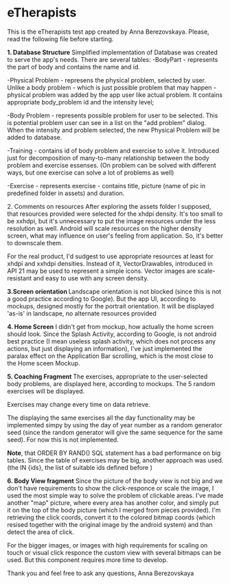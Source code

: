 # eTherapists

This is the eTherapists test app created by Anna Berezovskaya. Please, read the following file before starting.

<b>1. Database Structure</b>
Simplified implementation of Database was created to serve the app's needs. There are several tables:
-BodyPart  -  represents the part of body and contains the name and id.

-Physical Problem - represens the physical problem, selected by user. Unlike a body problem - which is just possible
problem that may happen - physical problem was added by the app user like actual problem. It contains appropriate body_problem id and 
the intensity level;

-Body Problem  - represents possible problem for user to be selected. This is potential problem user can see in a list
on the "add problem" dialog. When the intensity and problem selected, the new Physical Problem will be added to database.

-Training  - contains id of body problem and exercise to solve it. Introduced just for decomposition of many-to-many relationship
between the body problem and exercise essenses. (On problem can be solved with different ways, but one exercise can solve
a lot of problems as well)

-Exercise - represents exercise - contains title, picture (name of pic in predefined folder in assets) and duration.


<d> 2. Comments on resources </b>
After exploring the assets folder I supposed, that resources provided were selected for the xhdpi density. 
It's too small to be xxhdpi, but it's unnecessary to put the image resources under the less resolution as well.
Android will scale resources on the higher density screen, what may influence on user's feeling from application. 
So, it's better to downscale them. 

For the real product, I'd sudgest to use appropriate resources at least for  xhdpi and xxhdpi densities. 
Instead of it, VectorDrawables, introduced in API 21 may be used to represent a simple icons. Vector images are scale-resistant 
and easy to use with any screen density.

<b>3.Screen orientation </b>
Landscape orientation is not blocked (since this is not a good practice according to Google). But the app UI,
according to mockups, designed mostly for the portrait orientation. It will be displayed 'as-is' in landscape, no
alternate resources provided

<b>4. Home Screen</b>
I didn't get from mockup, how actually the home screen should look. Since the Splash Activity, according to Google, is not 
android best practice (I mean useless splash activity, which does not process any actions, but just
displaying an information), I've just implemented the paralax effect on the Application Bar scrolling, which is the most
close to the Home sceen Mockup.

<b>5. Coaching Fragment </b>
The exercises, appropriate to the user-selected body problems, are displayed here, according to mockups.
The 5 random exercises will be displayed. 

Exercises may change every time on data retrieve. 

The displaying the same exercises all the day functionality
may be implemented simpy by using the day of year number as a random generator seed (since the random generator
will give the same sequence for the same seed). For now this is not implemented.

<b>Note</b>, that ORDER BY RAND() SQL statement has a bad performance on big tables.
Since the table of exercises may be big, another approach was used. (the IN {ids}, the list of suitable ids defined before )


<b>6. Body View fragment</b>
Since the picture of the body view is not big and we don't have requirements to show
the click-responce or scale the image, I used the most simple way to solve the problem of clickable areas.
I've made another "map" picture, where every area has another color, and simply put it on the top of the 
body picture (which I merged from pieces provided).
I'm retrieving the click coords, convert it to the colored bitmap coords (which resised together with the original
image by the android system)
and than detect the area of click.

For the bigger images, or images with high requirements for scaling on touch or visual click responce
the custom view with several bitmaps can be used.
But this component requires more time to develop.

Thank you and feel free to ask any questions,
Anna Berezovskaya





